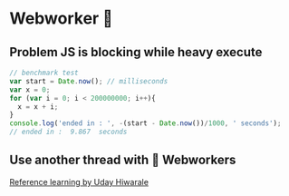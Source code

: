 # Webworker 🦄

## Problem JS is blocking while heavy execute

```javascript
// benchmark test
var start = Date.now(); // milliseconds
var x = 0;
for (var i = 0; i < 200000000; i++){
  x = x + i;
}
console.log('ended in : ', -(start - Date.now())/1000, ' seconds');
// ended in :  9.867  seconds
```

## Use another thread with 🚀 Webworkers

[Reference learning by Uday Hiwarale]('https://itnext.io/achieving-parallelism-in-javascript-using-web-workers-8f921f2d26db)